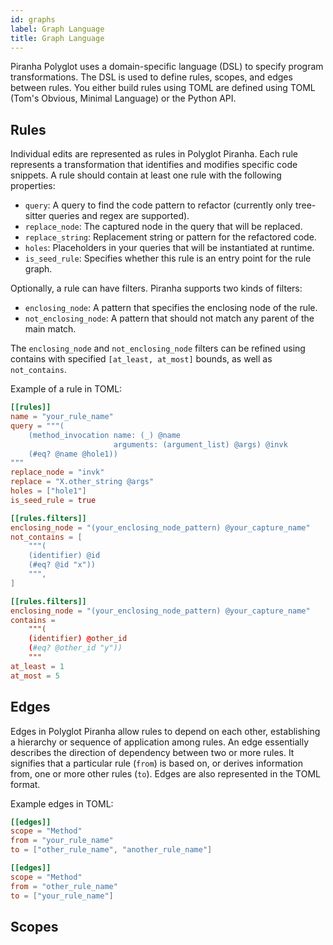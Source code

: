 ```yaml
---
id: graphs
label: Graph Language
title: Graph Language
---
```


Piranha Polyglot uses a domain-specific language (DSL) to specify program transformations. The DSL is used to define rules, scopes, and edges between rules. 
You either build rules using TOML are defined using TOML (Tom's Obvious, Minimal Language) or the Python API.

## Rules

Individual edits are represented as rules in Polyglot Piranha. Each rule represents a transformation that identifies and modifies specific code snippets.
A rule should contain at least one rule with the following properties:
- `query`: A query to find the code pattern to refactor (currently only tree-sitter queries and regex are supported).
- `replace_node`: The captured node in the query that will be replaced.
- `replace_string`: Replacement string or pattern for the refactored code.
- `holes`: Placeholders in your queries that will be instantiated at runtime.
- `is_seed_rule`: Specifies whether this rule is an entry point for the rule graph.

Optionally, a rule can have filters. Piranha supports two kinds of filters:
- `enclosing_node`: A pattern that specifies the enclosing node of the rule.
- `not_enclosing_node`: A pattern that should not match any parent of the main match.

The `enclosing_node` and `not_enclosing_node` filters can be refined using contains with specified `[at_least, at_most]` bounds, as well as `not_contains`.


Example of a rule in TOML:
```toml
[[rules]]
name = "your_rule_name"
query = """(
    (method_invocation name: (_) @name
                       arguments: (argument_list) @args) @invk
    (#eq? @name @hole1))
"""
replace_node = "invk"
replace = "X.other_string @args"
holes = ["hole1"]
is_seed_rule = true

[[rules.filters]]
enclosing_node = "(your_enclosing_node_pattern) @your_capture_name"
not_contains = [
    """(
    (identifier) @id
    (#eq? @id "x"))
    """,
]

[[rules.filters]]
enclosing_node = "(your_enclosing_node_pattern) @your_capture_name"
contains =
    """(
    (identifier) @other_id
    (#eq? @other_id "y"))
    """
at_least = 1
at_most = 5
```

## Edges

Edges in Polyglot Piranha allow rules to depend on each other, establishing a hierarchy or sequence of application among rules. An edge essentially describes the direction of dependency between two or more rules. It signifies that a particular rule (`from`) is based on, or derives information from, one or more other rules (`to`).
Edges are also represented in the TOML format.

Example edges in TOML:
```toml
[[edges]]
scope = "Method"
from = "your_rule_name"
to = ["other_rule_name", "another_rule_name"]

[[edges]]
scope = "Method"
from = "other_rule_name"
to = ["your_rule_name"]
```

## Scopes
